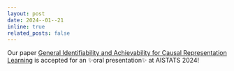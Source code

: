 ```yaml
---
layout: post
date: 2024--01--21 
inline: true
related_posts: false
---
```


Our paper [General Identifiability and Achievability for Causal Representation Learning](https://arxiv.org/abs/2310.15450) is accepted for an ✨oral presentation✨ at AISTATS 2024! 

